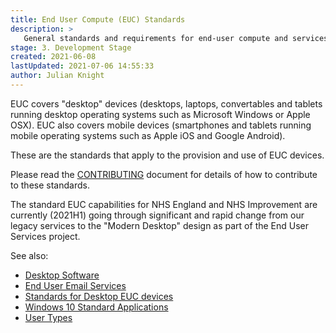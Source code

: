 ```yaml
---
title: End User Compute (EUC) Standards
description: >
   General standards and requirements for end-user compute and services.
stage: 3. Development Stage
created: 2021-06-08
lastUpdated: 2021-07-06 14:55:33
author: Julian Knight
---
```


EUC covers "desktop" devices (desktops, laptops, convertables and tablets running desktop operating systems such as Microsoft Windows or Apple OSX).
EUC also covers mobile devices (smartphones and tablets running mobile operating systems such as Apple iOS and Google Android).

These are the standards that apply to the provision and use of EUC devices.

Please read the [CONTRIBUTING](../CONTRIBUTING.md) document for details of how to contribute to these standards.

The standard EUC capabilities for NHS England and NHS Improvement are currently (2021H1) going through significant and rapid change from our legacy services to the "Modern Desktop" design as part of the End User Services project.

See also:

* [Desktop Software](euc/desktop-software)
* [End User Email Services](euc/email)
* [Standards for Desktop EUC devices](./euc/desktop-devices.md)
* [Windows 10 Standard Applications](./euc/windows-10-standard-apps.md)
* [User Types](euc/user-types)
